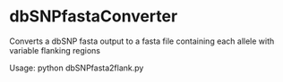 # dbSNPfastaConverter
Converts a dbSNP fasta output to a fasta file containing each allele with variable flanking regions

Usage:
python dbSNPfasta2flank.py <inputfile>
